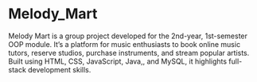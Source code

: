 # Melody_Mart
Melody Mart is a group project developed for the 2nd-year, 1st-semester OOP module. It’s a platform for music enthusiasts to book online music tutors, reserve studios, purchase instruments, and stream popular artists. Built using HTML, CSS, JavaScript, Java,, and MySQL, it highlights full-stack development skills.
